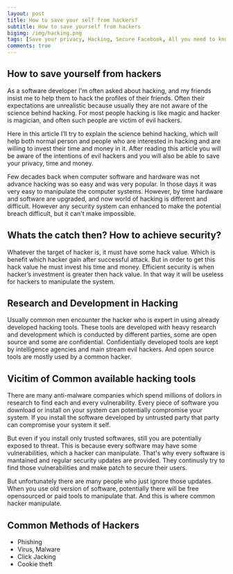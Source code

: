 ```yaml
---
layout: post
title: How to save your self from hackers?
subtitle: How to save yourself from hackers
bigimg: /img/hacking.png
tags: [Save your privacy, Hacking, Secure Facebook, All you need to know about hacking, Ethical Hacking]
comments: true
---
```


## How to save yourself from hackers

As a software developer I'm often asked about hacking, and my friends insist me to help them to hack the profiles of their friends. Often their expectations are unrealistic because usually they are not aware of the science behind hacking. For most people hacking is like magic and hacker is magician, and often such people are victim of evil hackers.

Here in this article I’ll try to explain the science behind hacking, which will help both normal person and people who are interested in hacking and are willing to invest their time and money in it. After reading this article you will be aware of the intentions of evil hackers and you will also be able to save your privacy, time and money.

Few decades back when computer software and hardware was not advance hacking was so easy and was very popular. In those days it was very easy to manipulate the computer systems. However, by time hardware and software are upgraded, and now world of hacking is different and difficult. However any security system can enhanced to make the potential breach difficult, but it can't make impossible.

## Whats the catch then? How to achieve security?

Whatever the target of hacker is, it must have some hack value. Which is benefit which hacker gain after successful attack. But in order to get this hack value he must invest his time and money. Efficient security is when hacker’s investment is greater then hack value. In that way it will be useless for hackers to manipulate the system. 

## Research and Development in Hacking

Usually common men encounter the hacker who is expert in using already developed hacking tools. These tools are developed with heavy research and development which is conducted by different parties, some are open source and some are confidential. Confidentially developed tools are kept by intelligence agencies and main stream evil hackers. And open source tools are mostly used by a common hacker. 

## Vicitim of Common available hacking tools

There are many anti-malware companies which spend millions of dollors in research to find each and every vulnerability. Every piece of software you download or install on your system can potentially compromise your system. If you install the software developed by untrusted party that party can compromise your system it self. 

But even if you install only trusted softwares, still you are potentially exposed to threat. This is because every software may have some vulnerabilities, which a hacker can manipulate. That's why every software is mantained and regular security updates are provided. They continusly try to find those vulnerabilities and make patch to secure their users.

But unfortunately there are many people who just ignore those updates. When you use old version of software, potentially there will be free opensourced or paid tools to manipulate that. And this is where common hacker manipulate.

## Common Methods of Hackers

- Phishing
- Virus, Malware
- Click Jacking
- Cookie theft


